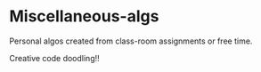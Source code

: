 # Miscellaneous-algs
Personal algos created from class-room assignments or free time.

Creative code doodling!!
